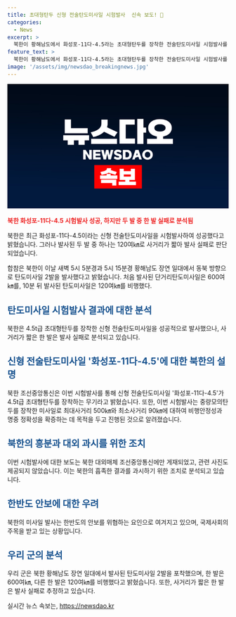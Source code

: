 ```yaml
---
title: 초대형탄두 신형 전술탄도미사일 시험발사  신속 보도! 🚀
categories:
  - News
excerpt: >
  북한이 황해남도에서 화성포-11다-4.5라는 초대형탄두를 장착한 전술탄도미사일 시험발사를 성공적으로 진행했다고 발표했다. 이는 최초로 초대형 탄두를 장착한 전술탄도미사일의 시험발사로, 최대사거리 500㎞와 최소사거리 90㎞에 대한 비행안정성과 명중 정확성을 확인했다고 밝혔다. 통신에 따르면 이 시험발사는 중대한 의의를 가지며 북한 주민들이 보는 노동신문에는 보도되지 않았고, 대외매체에만 보도됐다. 이에 대한 북한의 의도와 군의 분석에 대한 추측이 나오고 있다.
feature_text: >
  북한이 황해남도에서 화성포-11다-4.5라는 초대형탄두를 장착한 전술탄도미사일 시험발사를 성공적으로 진행했다고 발표했다. 이는 최초로 초대형 탄두를 장착한 전술탄도미사일의 시험발사로, 최대사거리 500㎞와 최소사거리 90㎞에 대한 비행안정성과 명중 정확성을 확인했다고 밝혔다. 통신에 따르면 이 시험발사는 중대한 의의를 가지며 북한 주민들이 보는 노동신문에는 보도되지 않았고, 대외매체에만 보도됐다. 이에 대한 북한의 의도와 군의 분석에 대한 추측이 나오고 있다.
image: '/assets/img/newsdao_breakingnews.jpg'
---
```


<p><img src="/assets/img/newsdao_breakingnews.jpg" alt="ranknews 속보" /></p>

<p><b><span style="color: #ee2323;">북한 화성포-11다-4.5 시험발사 성공, 하지만 두 발 중 한 발 실패로 분석됨</span></b></p>

<p>북한은 최근 화성포-11다-4.5이라는 신형 전술탄도미사일을 시험발사하여 성공했다고 밝혔습니다. 그러나 발사된 두 발 중 하나는 120여㎞로 사거리가 짧아 발사 실패로 판단되었습니다. </p>

<p data-ke-size="size16">합참은 북한이 이날 새벽 5시 5분경과 5시 15분경 황해남도 장연 일대에서 동북 방향으로 탄도미사일 2발을 발사했다고 밝혔습니다. 처음 발사된 단거리탄도미사일은 600여㎞를, 10분 뒤 발사된 탄도미사일은 120여㎞를 비행했다.</p>

<h2><b><span style="color: #1a5490;">탄도미사일 시험발사 결과에 대한 분석</span></b></h2>

<p>북한은 4.5t급 초대형탄두를 장착한 신형 전술탄도미사일을 성공적으로 발사했으나, 사거리가 짧은 한 발은 발사 실패로 분석되고 있습니다.</p>

<h2><b><span style="color: #1a5490;">신형 전술탄도미사일 '화성포-11다-4.5'에 대한 북한의 설명</span></b></h2>

<p>북한 조선중앙통신은 이번 시험발사를 통해 신형 전술탄도미사일 '화성포-11다-4.5'가 4.5t급 초대형탄두를 장착하는 무기라고 밝혔습니다. 또한, 이번 시험발사는 중량모의탄두를 장착한 미사일로 최대사거리 500㎞와 최소사거리 90㎞에 대하여 비행안정성과 명중 정확성을 확증하는 데 목적을 두고 진행된 것으로 알려졌습니다.</p>

<h2><b><span style="color: #1a5490;">북한의 흥분과 대외 과시를 위한 조치</span></b></h2>

<p>이번 시험발사에 대한 보도는 북한 대외매체 조선중앙통신에만 게재되었고, 관련 사진도 제공되지 않았습니다. 이는 북한의 흡족한 결과를 과시하기 위한 조치로 분석되고 있습니다.</p>

<h2><b><span style="color: #1a5490;">한반도 안보에 대한 우려</span></b></h2>

<p>북한의 미사일 발사는 한반도의 안보를 위협하는 요인으로 여겨지고 있으며, 국제사회의 주목을 받고 있는 상황입니다.</p>

<h2><b><span style="color: #1a5490;">우리 군의 분석</span></b></h2>

<p>우리 군은 북한 황해남도 장연 일대에서 발사된 탄도미사일 2발을 포착했으며, 한 발은 600여㎞, 다른 한 발은 120여㎞를 비행했다고 밝혔습니다. 또한, 사거리가 짧은 한 발은 발사 실패로 추정하고 있습니다.</p>
실시간 뉴스 속보는, <a href="https://newsdao.kr" rel="dofollow">https://newsdao.kr</a>


